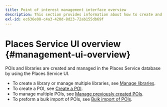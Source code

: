 ```yaml
---
title: Point of interest management interface overview
description: This section provides information about how to create and manage libraries and POIs through the Places Service UI.
exl-id: ec636e08-c4a3-420d-8d23-72ab155db69f
---
```

# Places Service UI overview {#management-ui-overview}

POIs and libraries are created and managed in the Places Service database by using the Places Service UI.

* To create a library or manage multiple libraries, see [Manage libraries](/help/poi-mgmt-ui/manage-libraries-in-the-places-ui.md).
* To create a POI, see [Create a POI](/help/poi-mgmt-ui/create-a-poi-ui.md).
* To manage multiple POIs, see [Manage previously created POIs](/help/poi-mgmt-ui/managing-pois-in-the-places-ui.md).
* To preform a bulk import of POIs, see [Bulk import of POIs](/help/poi-mgmt-ui/bulk-upload-pois.md).
